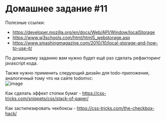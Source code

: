 # Домашнее задание #11

Полезные ссылки:

 - https://developer.mozilla.org/en/docs/Web/API/Window/localStorage
 - https://www.w3schools.com/html/html5_webstorage.asp
 - https://www.smashingmagazine.com/2010/10/local-storage-and-how-to-use-it/


По домашнему заданию вам нужно будет ещё раз сделать рефакторинг javascript кода.


Также нужно применить следующий дизайн для todo-приложения, аналогичный тому что на сайте todomvc:  
![image](https://cloud.githubusercontent.com/assets/25591824/24075434/532655e0-0c24-11e7-8f56-53f321362467.png) 

Как сделать эффект стопки бумаг - https://css-tricks.com/snippets/css/stack-of-paper/

Как застилизировать чекбоксы - https://css-tricks.com/the-checkbox-hack/